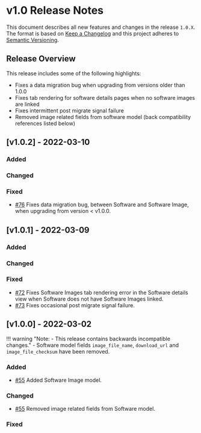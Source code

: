 # v1.0 Release Notes

This document describes all new features and changes in the release `1.0.X`. The format is based on [Keep a Changelog](https://keepachangelog.com/en/1.0.0/) and this project adheres to [Semantic Versioning](https://semver.org/spec/v2.0.0.html).

## Release Overview
This release includes some of the following highlights:
 - Fixes a data migration bug when upgrading from versions older than 1.0.0
 - Fixes tab rendering for software details pages when no software images are linked
 - Fixes intermittent post migrate signal failure
 - Removed image related fields from software model (back compatibility references listed below)

## [v1.0.2] - 2022-03-10

### Added

### Changed

### Fixed

- [#76](https://github.com/nautobot/nautobot-plugin-device-lifecycle-mgmt/issues/76) Fixes data migration bug, between Software and Software Image, when upgrading from version < v1.0.0.


## [v1.0.1] - 2022-03-09

### Added

### Changed

### Fixed

- [#72](https://github.com/nautobot/nautobot-plugin-device-lifecycle-mgmt/issues/72) Fixes Software Images tab rendering error in the Software details view when Software does not have Software Images linked.
- [#73](https://github.com/nautobot/nautobot-plugin-device-lifecycle-mgmt/issues/73) Fixes occasional post migrate signal failure.


## [v1.0.0] - 2022-03-02
!!! warning "Note: - This release contains backwards incompatible changes."
    - Software model fields `image_file_name`, `download_url` and `image_file_checksum` have been removed.

### Added
- [#55](https://github.com/nautobot/nautobot-plugin-device-lifecycle-mgmt/issues/55) Added Software Image model.

### Changed
- [#55](https://github.com/nautobot/nautobot-plugin-device-lifecycle-mgmt/issues/55) Removed image related fields from Software model.

### Fixed


